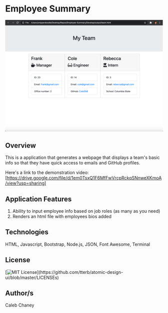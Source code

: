 # Employee Summary

![](https://github.com/Cachamoe/Employee-Summary/blob/main/Assets/Screen%20Shot%202020-10-12%20at%2010.49.03%20AM.png)

## Overview
This is a application that generates a webpage that displays a team's basic info so that they have quick access to emails and GitHub profiles.

Here's a link to the demonstration video: [https://drive.google.com/file/d/1em0TsxQ1F6MfFwVrcpRckqSNnweXKmoA/view?usp=sharing]

## Application Features
1) Ability to input employee info based on job roles (as many as you need)
2) Renders an html file with employees bios added


## Technologies 
HTML, Javascript, Bootstrap, Node.js, JSON, Font Awesome, Terminal

## License 
[![MIT License](https://img.shields.io/apm/l/atomic-design-ui.svg?)](https://github.com/tterb/atomic-design-ui/blob/master/LICENSEs)

## Author/s
Caleb Chaney

